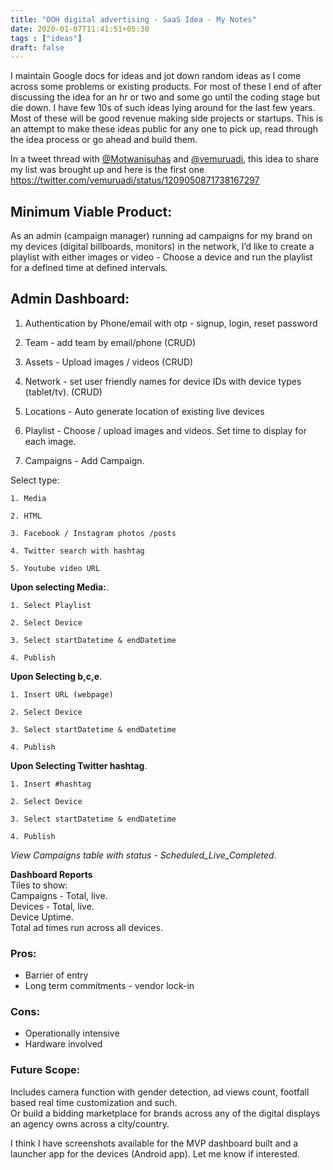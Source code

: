 ```yaml
---
title: "OOH digital advertising - SaaS Idea - My Notes"
date: 2020-01-07T11:41:51+05:30
tags : ["ideas"]
draft: false
---
```


I maintain Google docs for ideas and jot down random ideas as I come across some problems or existing products. For most of these I end of after discussing the idea for an hr or two and some go until the coding stage but die down. I have few 10s of such ideas lying around for the last few years. Most of these will be good revenue making side projects or startups. This is an attempt to make these ideas public for any one to pick up, read through the idea process or go ahead and build them.

In a tweet thread with [@Motwanisuhas](https://twitter.com/MotwaniSuhas) and [@vemuruadi](https://twitter.com/vemuruadi), this idea to share my list was brought up and here is the first one   
https://twitter.com/vemuruadi/status/1209050871738167297



## Minimum Viable Product:   
As an admin (campaign manager) running ad campaigns for my brand on my devices (digital billboards, monitors) in the network, I’d like to create a playlist with either images or video - Choose a device and run the playlist for a defined time at defined intervals. 

## Admin Dashboard:
1. Authentication by Phone/email with otp - signup, login, reset password

2. Team - add team by email/phone (CRUD)

3. Assets - Upload images / videos (CRUD)

4. Network - set user friendly names for device IDs with device types (tablet/tv). (CRUD)

5. Locations - Auto generate location of existing live devices

6. Playlist - Choose / upload images and videos. Set time to display for each image.

7. Campaigns - Add Campaign.

Select type:   

	1. Media

	2. HTML

	3. Facebook / Instagram photos /posts

	4. Twitter search with hashtag

	5. Youtube video URL


**Upon selecting Media:**.  

	1. Select Playlist
	
	2. Select Device
	
	3. Select startDatetime & endDatetime
	
	4. Publish

	
**Upon Selecting b,c,e**.    

	1. Insert URL (webpage)
	
	2. Select Device
	
	3. Select startDatetime & endDatetime
	
	4. Publish

	
**Upon Selecting Twitter hashtag**. 

	1. Insert #hashtag
	
	2. Select Device
	
	3. Select startDatetime & endDatetime
	
	4. Publish



*View Campaigns table with status - Scheduled_Live_Completed*.  
		

**Dashboard Reports**   
	Tiles to show:   
		Campaigns - Total, live.  
		Devices - Total, live.  
		Device Uptime.  
		Total ad times run across all devices.  



### Pros:
- Barrier of entry
- Long term commitments - vendor lock-in

### Cons:
- Operationally intensive
- Hardware involved

### Future Scope:
Includes camera function with gender detection, ad views count, footfall based real time customization and such.  
Or build a bidding marketplace for brands across any of the digital displays an agency owns across a city/country.

I think I have screenshots available for the MVP dashboard built and a launcher app for the devices (Android app). Let me know if interested.

